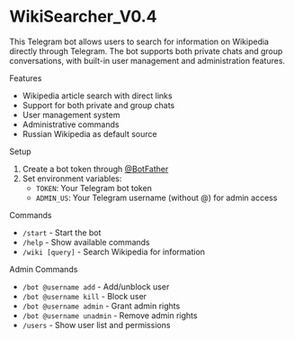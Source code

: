 # WikiSearcher_V0.4
This Telegram bot allows users to search for information on Wikipedia directly through Telegram. The bot supports both private chats and group conversations, with built-in user management and administration features.

Features
- Wikipedia article search with direct links
- Support for both private and group chats
- User management system
- Administrative commands
- Russian Wikipedia as default source

Setup
1. Create a bot token through [@BotFather](https://t.me/BotFather)
2. Set environment variables:
   - `TOKEN`: Your Telegram bot token
   - `ADMIN_US`: Your Telegram username (without @) for admin access

Commands
- `/start` - Start the bot
- `/help` - Show available commands
- `/wiki [query]` - Search Wikipedia for information

Admin Commands
- `/bot @username add` - Add/unblock user
- `/bot @username kill` - Block user
- `/bot @username admin` - Grant admin rights
- `/bot @username unadmin` - Remove admin rights
- `/users` - Show user list and permissions
